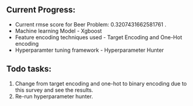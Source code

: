 ## Current Progress:
* Current rmse score for Beer Problem: 0.3207431662581761 .
* Machine learning Model - Xgboost
* Feature encoding techniques used - Target Encoding and One-Hot encoding
* Hyperparamter tuning framework - Hyperparameter Hunter
 
## Todo tasks:
1) Change from target encoding and one-hot to binary encoding due to this survey and see the results.
2) Re-run hyperparameter hunter.
